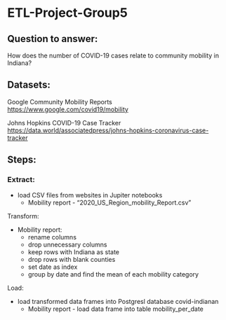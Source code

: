 # ETL-Project-Group5

## Question to answer:
How does the number of COVID-19 cases relate to community mobility in Indiana?

## Datasets:  

Google Community Mobility Reports 
https://www.google.com/covid19/mobility

Johns Hopkins COVID-19 Case Tracker
https://data.world/associatedpress/johns-hopkins-coronavirus-case-tracker

## Steps:

### Extract:
* load CSV files from websites in Jupiter notebooks
	* Mobility report - “2020_US_Region_mobility_Report.csv”
	

Transform:
* Mobility report:
	* rename columns
	* drop unnecessary columns
	* keep rows with Indiana as state
	* drop rows with blank counties
	* set date as index
	* group by date and find the mean of each mobility category

Load:
* load transformed data frames into Postgresl database covid-indianan
	* Mobility report - load data frame into table mobility_per_date
